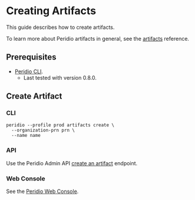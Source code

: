 # Creating Artifacts

This guide describes how to create artifacts.

To learn more about Peridio artifacts in general, see the [artifacts](/platform/reference/artifacts) reference.

## Prerequisites

- [Peridio CLI](https://github.com/peridio/morel/releases).
  - Last tested with version 0.8.0.

## Create Artifact

### CLI

```console
peridio --profile prod artifacts create \
  --organization-prn prn \
  --name name
```

### API

Use the Peridio Admin API [create an artifact](/admin-api#artifacts/operation/create-an-artifact) endpoint.

### Web Console

See the [Peridio Web Console](https://console.peridio.com).
